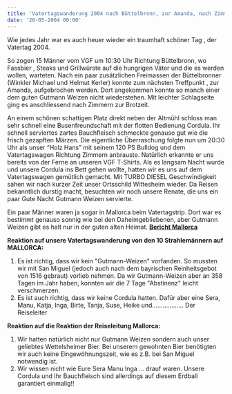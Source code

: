 ```yaml
---
title: 'Vatertagswanderung 2004 nach Büttelbronn, zur Amanda, nach Zimmern'
date: '20-05-2004 00:00'
---
```


Wie jedes Jahr war es auch heuer wieder ein traumhaft schöner Tag , der Vatertag 2004.

So zogen 15 Männer vom VGF um 10:30 Uhr Richtung Büttelbronn, wo Fassbier , Steaks und Grillwürste auf die hungrigen Väter und die es werden wollen, warteten. Nach ein paar zusätzlichen Freimassen der Büttelbronner (Winkler Michael und Helmut Kerler) konnte zum nächsten Treffpunkt , zur Amanda, aufgebrochen werden. Dort angekommen konnte so manch einer dem guten Gutmann Weizen nicht wiederstehen. Mit leichter Schlagseite ging es anschliessend nach Zimmern zur Brotzeit.

An einem schönen schattigen Platz direkt neben der Altmühl schloss man sehr schnell eine Busenfreundschaft mit der flotten Bedienung Cordula. Ihr schnell serviertes zartes Bauchfleisch schmeckte genauso gut wie die frisch gezapften Märzen. Die eigentliche Überraschung folgte nun um 20:30 Uhr als unser “Holz Hans” mit seinem 120 PS Bulldog und dem Vatertagswagen Richtung Zimmern anbrauste. Natürlich erkannte er uns bereits von der Ferne an unseren VGF T-Shirts. Als es langsam Nacht wurde und unsere Cordula ins Bett gehen wollte, hatten wir es uns auf dem Vatertagswagen gemütlich gemacht. Mit TURBO DIESEL Geschwindigkeit sahen wir  nach kurzer Zeit unser Ortsschild Wittesheim wieder. Da Reisen bekanntlich durstig macht, besuchten wir noch unsere Renate, die uns ein paar Gute Nacht Gutmann Weizen servierte.

Ein paar Männer waren ja sogar in Mallorca beim Vatertagstrip. Dort war es bestimmt genauso sonnig wie bei den Daheimgebliebenen, aber Gutmann Weizen gibt es halt nur in der guten alten Heimat. **[Bericht Mallorca](../vgf-vatertagstrip-nach-mallorca)**

**Reaktion auf unsere Vatertagswanderung von den 10 Strahlemännern auf MALLORCA:**
1. Es ist richtig, dass wir kein "Gutmann-Weizen" vorfanden. So mussten wir mit San Miguel (jedoch auch nach dem bayrischen Reinheitsgebot von 1516 gebraut) vorlieb nehmen. Da wir Gutmann-Weizen aber an 358 Tagen im Jahr haben, konnten wir die 7 Tage "Abstinenz" leicht verschmerzen. 
2. Es ist auch richtig, dass wir keine Cordula hatten. Dafür aber eine Sera, Manu, Katja, Inga, Birte, Tanja, Suse, Heike und.................. Der Reiseleiter

**Reaktion auf die Reaktion der Reiseleitung Mallorca:**
1. Wir hatten natürlich nicht nur Gutmann Weizen sondern auch unser geliebtes Wettelsheimer Bier. Bei unserem gewohnten Bier benötigten wir auch keine Eingewöhnungszeit, wie es z.B. bei San Miguel notwendig ist.
2. Wir wissen nicht wie Eure Sera Manu Inga ... drauf waren. Unsere Cordula und Ihr Bauchfleisch sind allerdings auf diesem Erdball garantiert einmalig!!